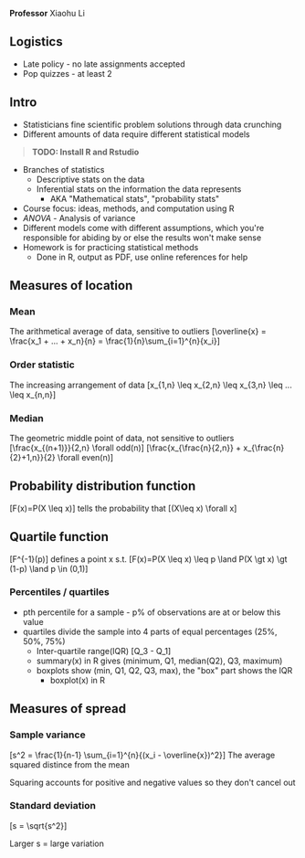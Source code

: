 **Professor** Xiaohu Li

## Logistics
* Late policy - no late assignments accepted
* Pop quizzes - at least 2

## Intro
* Statisticians fine scientific problem solutions through data crunching
* Different amounts of data require different statistical models
>**TODO: Install R and Rstudio**

* Branches of statistics
    * Descriptive stats on the data
    * Inferential stats on the information the data represents
        * AKA "Mathematical stats", "probability stats"
* Course focus: ideas, methods, and computation using R
* *ANOVA* - Analysis of variance
* Different models come with different assumptions, which you're responsible for abiding by or else the results won't make sense
* Homework is for practicing statistical methods
    * Done in R, output as PDF, use online references for help

## Measures of location

### **Mean**
The arithmetical average of data, sensitive to outliers
\[\overline{x} = \frac{x_1 + ... + x_n}{n} = \frac{1}{n}\sum_{i=1}^{n}{x_i}\]
### **Order statistic**
The increasing arrangement of data
\[x_{1,n} \leq x_{2,n} \leq x_{3,n} \leq ... \leq x_{n,n}\]
### **Median**
The geometric middle point of data, not sensitive to outliers
\[\frac{x_{(n+1)}}{2,n} \forall odd(n)\]
\[\frac{x_{\frac{n}{2,n}} + x_{\frac{n}{2}+1,n}}{2} \forall even(n)\]

## Probability distribution function
\[F(x)=P(X \leq x)\]
tells the probability that
\[(X\leq x) \forall x\]

## Quartile function
\[F^{-1}(p)\]
defines a point x s.t.
\[F(x)=P(X \leq x) \leq p \land P(X \gt x) \gt (1-p) \land p \in (0,1)\]

### Percentiles / quartiles
* pth percentile for a sample - p% of observations are at or below this value
* quartiles divide the sample into 4 parts of equal percentages (25%, 50%, 75%)
    * Inter-quartile range(IQR)
    \[Q_3 - Q_1\]
    * summary(x) in R gives (minimum, Q1, median(Q2), Q3, maximum)
    * boxplots show (min, Q1, Q2, Q3, max), the "box" part shows the IQR
        * boxplot(x) in R

## Measures of spread

### Sample variance
\[s^2 = \frac{1}{n-1} \sum_{i=1}^{n}{(x_i - \overline{x})^2}\]
The average squared distince from the mean

Squaring accounts for positive and negative values so they don't cancel out

### Standard deviation
\[s = \sqrt{s^2}\]

Larger s = large variation
